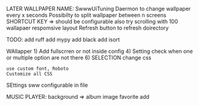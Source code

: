 LATER
  WALLPAPER
    NAME: SwwwUiTuning
    Daermon to change wallpaper every x seconds
    Possibilty to split wallpaper between n screens
    SHORTCUT KEY => should be configurable also
    try scrolling with 100 wallapaer
    respomsive layout
     Refresh button to refresh doirectory


TODO:
  add ruff
  add mypy
  add black
  add isort

WAllapper
    1) Add fullscrren or not inside config
    4)     Setting check when one or multiple option are not there
    6) SELECTION change css

    use custom font, Roboto
    Customize all CSS

SEttings sww configurable in file

MUSIC PLAYER:
  background => album image
  favorite add
